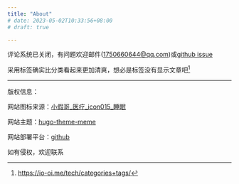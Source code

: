 ```yaml
---
title: "About"
# date: 2023-05-02T10:33:56+08:00
# draft: true

---
```


评论系统已关闭，有问题欢迎邮件(1750660644@qq.com)或[github issue](https://github.com/Rurouni-z/Rurouni-z.github.io/issues)

采用标签确实比分类看起来更加清爽，想必是标签没有显示文章吧[^1]


---

版权信息：

网站图标来源：[小假哥_医疗_icon015_睡眠](https://www.iconfont.cn/collections/detail?cid=42142)

网站主题：[hugo-theme-meme](https://github.com/reuixiy/hugo-theme-meme)

网站部署平台：[github](www.github.com)

如有侵权，欢迎联系

[^1]: https://io-oi.me/tech/categories+tags/